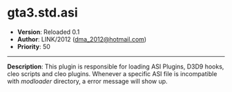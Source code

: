 gta3.std.asi
=========================================================================
 + __Version__:  Reloaded 0.1
 + __Author__:   LINK/2012 (<dma_2012@hotmail.com>)
 + __Priority__: 50

*************************************************************************

__Description__:
 This plugin is responsible for loading ASI Plugins, D3D9 hooks, cleo scripts and cleo    plugins.
 Whenever a specific ASI file is incompatible with *modloader* directory, a  error message will show up.
